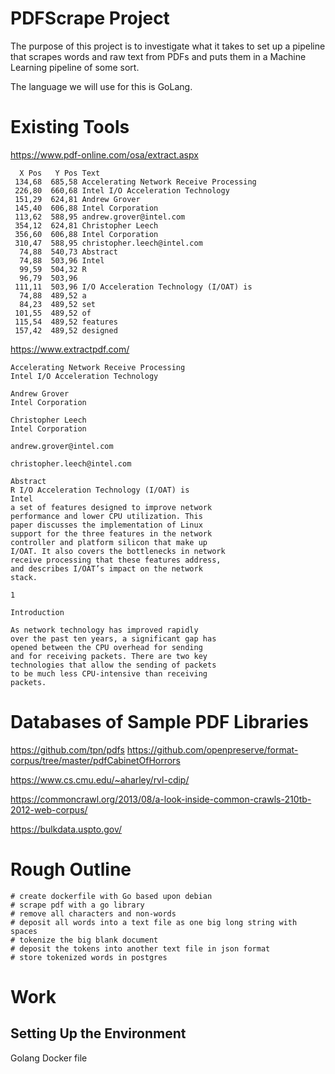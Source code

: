 # PDFScrape Project

The purpose of this project is to investigate what it takes to set up a pipeline that scrapes words and raw text from PDFs and puts them in a Machine Learning pipeline of some sort.

The language we will use for this is GoLang.

# Existing Tools

https://www.pdf-online.com/osa/extract.aspx

```
  X Pos   Y Pos Text
 134,68  685,58 Accelerating Network Receive Processing
 226,80  660,68 Intel I/O Acceleration Technology
 151,29  624,81 Andrew Grover
 145,40  606,88 Intel Corporation
 113,62  588,95 andrew.grover@intel.com
 354,12  624,81 Christopher Leech
 356,60  606,88 Intel Corporation
 310,47  588,95 christopher.leech@intel.com
  74,88  540,73 Abstract
  74,88  503,96 Intel
  99,59  504,32 R
  96,79  503,96 
 111,11  503,96 I/O Acceleration Technology (I/OAT) is
  74,88  489,52 a
  84,23  489,52 set
 101,55  489,52 of
 115,54  489,52 features
 157,42  489,52 designed
```

https://www.extractpdf.com/

```
Accelerating Network Receive Processing
Intel I/O Acceleration Technology

Andrew Grover
Intel Corporation

Christopher Leech
Intel Corporation

andrew.grover@intel.com

christopher.leech@intel.com

Abstract
R I/O Acceleration Technology (I/OAT) is
Intel
a set of features designed to improve network
performance and lower CPU utilization. This
paper discusses the implementation of Linux
support for the three features in the network
controller and platform silicon that make up
I/OAT. It also covers the bottlenecks in network
receive processing that these features address,
and describes I/OAT’s impact on the network
stack.

1

Introduction

As network technology has improved rapidly
over the past ten years, a significant gap has
opened between the CPU overhead for sending
and for receiving packets. There are two key
technologies that allow the sending of packets
to be much less CPU-intensive than receiving
packets.
```


# Databases of Sample PDF Libraries

https://github.com/tpn/pdfs
https://github.com/openpreserve/format-corpus/tree/master/pdfCabinetOfHorrors 

https://www.cs.cmu.edu/~aharley/rvl-cdip/ 

https://commoncrawl.org/2013/08/a-look-inside-common-crawls-210tb-2012-web-corpus/

https://bulkdata.uspto.gov/

# Rough Outline

```
# create dockerfile with Go based upon debian
# scrape pdf with a go library
# remove all characters and non-words
# deposit all words into a text file as one big long string with spaces
# tokenize the big blank document
# deposit the tokens into another text file in json format
# store tokenized words in postgres
```

# Work

## Setting Up the Environment

Golang Docker file
